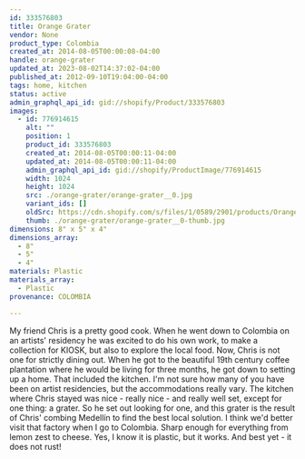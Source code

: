```yaml
---
id: 333576803
title: Orange Grater
vendor: None
product_type: Colombia
created_at: 2014-08-05T00:00:08-04:00
handle: orange-grater
updated_at: 2023-08-02T14:37:02-04:00
published_at: 2012-09-10T19:04:00-04:00
tags: home, kitchen
status: active
admin_graphql_api_id: gid://shopify/Product/333576803
images:
  - id: 776914615
    alt: ""
    position: 1
    product_id: 333576803
    created_at: 2014-08-05T00:00:11-04:00
    updated_at: 2014-08-05T00:00:11-04:00
    admin_graphql_api_id: gid://shopify/ProductImage/776914615
    width: 1024
    height: 1024
    src: ./orange-grater/orange-grater__0.jpg
    variant_ids: []
    oldSrc: https://cdn.shopify.com/s/files/1/0589/2901/products/Orange_Grater-1887904086-O.jpeg?v=1407211211
    thumb: ./orange-grater/orange-grater__0-thumb.jpg
dimensions: 8" x 5" x 4"
dimensions_array:
  - 8"
  - 5"
  - 4"
materials: Plastic
materials_array:
  - Plastic
provenance: COLOMBIA

---
```


My friend Chris is a pretty good cook. When he went down to Colombia on an artists' residency he was excited to do his own work, to make a collection for KIOSK, but also to explore the local food. Now, Chris is not one for strictly dining out. When he got to the beautiful 19th century coffee plantation where he would be living for three months, he got down to setting up a home. That included the kitchen. I'm not sure how many of you have been on artist residencies, but the accommodations really vary. The kitchen where Chris stayed was nice - really nice - and really well set, except for one thing: a grater. So he set out looking for one, and this grater is the result of Chris' combing Medellín to find the best local solution. I think we'd better visit that factory when I go to Colombia. Sharp enough for everything from lemon zest to cheese. Yes, I know it is plastic, but it works. And best yet - it does not rust!